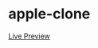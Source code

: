 # apple-clone

<a href="https://abdosalah22.github.io/apple-clone/html/index.html">Live Preview</a>
